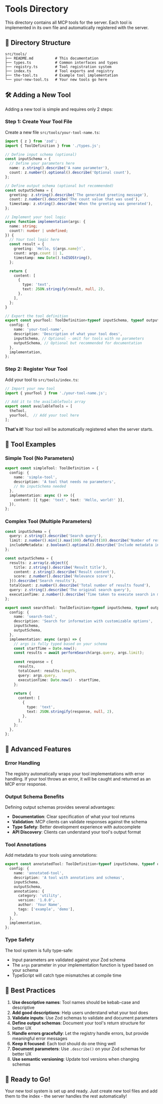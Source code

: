 # Tools Directory

This directory contains all MCP tools for the server. Each tool is implemented in its own file and automatically registered with the server.

## 📁 Directory Structure

```
src/tools/
├── README.md          # This documentation
├── types.ts           # Common interfaces and types
├── registry.ts        # Tool registration system
├── index.ts           # Tool exports and registry
├── the-tool.ts        # Example tool implementation
└── your-new-tool.ts   # Your new tools go here
```

## 🛠️ Adding a New Tool

Adding a new tool is simple and requires only 2 steps:

### Step 1: Create Your Tool File

Create a new file `src/tools/your-tool-name.ts`:

```typescript
import { z } from 'zod';
import { ToolDefinition } from './types.js';

// Define input schema (optional)
const inputSchema = {
  // Define your parameters here
  name: z.string().describe('A name parameter'),
  count: z.number().optional().describe('Optional count'),
};

// Define output schema (optional but recommended)
const outputSchema = {
  greeting: z.string().describe('The generated greeting message'),
  count: z.number().describe('The count value that was used'),
  timestamp: z.string().describe('When the greeting was generated'),
};

// Implement your tool logic
async function implementation(args: {
  name: string;
  count?: number | undefined;
}) {
  // Your tool logic here
  const result = {
    greeting: `Hello, ${args.name}!`,
    count: args.count || 1,
    timestamp: new Date().toISOString(),
  };

  return {
    content: [
      {
        type: 'text',
        text: JSON.stringify(result, null, 2),
      },
    ],
  };
}

// Export the tool definition
export const yourTool: ToolDefinition<typeof inputSchema, typeof outputSchema> = {
  config: {
    name: 'your-tool-name',
    description: 'Description of what your tool does',
    inputSchema, // Optional - omit for tools with no parameters
    outputSchema, // Optional but recommended for documentation
  },
  implementation,
};
```

### Step 2: Register Your Tool

Add your tool to `src/tools/index.ts`:

```typescript
// Import your new tool
import { yourTool } from './your-tool-name.js';

// Add it to the availableTools array
export const availableTools = [
  theTool,
  yourTool,  // Add your tool here
];
```

**That's it!** Your tool will be automatically registered when the server starts.

## 🎯 Tool Examples

### Simple Tool (No Parameters)
```typescript
export const simpleTool: ToolDefinition = {
  config: {
    name: 'simple-tool',
    description: 'A tool that needs no parameters',
    // No inputSchema needed
  },
  implementation: async () => ({
    content: [{ type: 'text', text: 'Hello, world!' }],
  }),
};
```

### Complex Tool (Multiple Parameters)
```typescript
const inputSchema = {
  query: z.string().describe('Search query'),
  limit: z.number().min(1).max(100).default(10).describe('Number of results'),
  includeMetadata: z.boolean().optional().describe('Include metadata in results'),
};

const outputSchema = {
  results: z.array(z.object({
    title: z.string().describe('Result title'),
    content: z.string().describe('Result content'),
    score: z.number().describe('Relevance score'),
  })).describe('Search results'),
  totalCount: z.number().describe('Total number of results found'),
  query: z.string().describe('The original search query'),
  executionTime: z.number().describe('Time taken to execute search in milliseconds'),
};

export const searchTool: ToolDefinition<typeof inputSchema, typeof outputSchema> = {
  config: {
    name: 'search-tool',
    description: 'Search for information with customizable options',
    inputSchema,
    outputSchema,
  },
  implementation: async (args) => {
    // args is fully typed based on your schema
    const startTime = Date.now();
    const results = await performSearch(args.query, args.limit);
    
    const response = {
      results,
      totalCount: results.length,
      query: args.query,
      executionTime: Date.now() - startTime,
    };
    
    return {
      content: [
        {
          type: 'text',
          text: JSON.stringify(response, null, 2),
        },
      ],
    };
  },
};
```

## 🔧 Advanced Features

### Error Handling
The registry automatically wraps your tool implementations with error handling. If your tool throws an error, it will be caught and returned as an MCP error response.

### Output Schema Benefits
Defining output schemas provides several advantages:
- **Documentation**: Clear specification of what your tool returns
- **Validation**: MCP clients can validate responses against the schema  
- **Type Safety**: Better development experience with autocomplete
- **API Discovery**: Clients can understand your tool's output format

### Tool Annotations
Add metadata to your tools using annotations:

```typescript
export const annotatedTool: ToolDefinition<typeof inputSchema, typeof outputSchema> = {
  config: {
    name: 'annotated-tool',
    description: 'A tool with annotations and schemas',
    inputSchema,
    outputSchema,
    annotations: {
      category: 'utility',
      version: '1.0.0',
      author: 'Your Name',
      tags: ['example', 'demo'],
    },
  },
  implementation,
};
```

### Type Safety
The tool system is fully type-safe:
- Input parameters are validated against your Zod schema
- The `args` parameter in your implementation function is typed based on your schema
- TypeScript will catch type mismatches at compile time

## 🚀 Best Practices

1. **Use descriptive names**: Tool names should be kebab-case and descriptive
2. **Add good descriptions**: Help users understand what your tool does
3. **Validate inputs**: Use Zod schemas to validate and document parameters
4. **Define output schemas**: Document your tool's return structure for better UX
5. **Handle errors gracefully**: Let the registry handle errors, but provide meaningful error messages
6. **Keep it focused**: Each tool should do one thing well
7. **Document parameters**: Use `.describe()` on your Zod schemas for better UX
8. **Use semantic versioning**: Update tool versions when changing schemas

## 🎉 Ready to Go!

Your new tool system is set up and ready. Just create new tool files and add them to the index - the server handles the rest automatically!